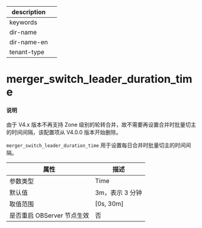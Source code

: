 |description||
|---|---|
|keywords||
|dir-name||
|dir-name-en||
|tenant-type||

# merger_switch_leader_duration_time

<main id="notice" type='explain'>
<h4>说明</h4>
<p>由于 V4.x 版本不再支持 Zone 级别的轮转合并，故不需要再设置合并时批量切主的时间间隔，该配置项从 V4.0.0 版本开始删除。</p>
</main>

`merger_switch_leader_duration_time` 用于设置每日合并时批量切主的时间间隔。

|      **属性**      |   **描述**   |
|------------------|------------|
| 参数类型                       | Time       |
| 默认值                        | 3m，表示 3 分钟 |
| 取值范围             | \[0s, 30m\] |
| 是否重启 OBServer 节点生效 | 否          |




